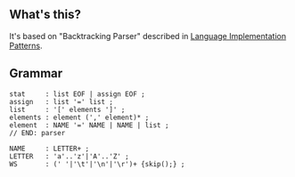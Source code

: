 ## What's this?

It's based on "Backtracking Parser" described in [Language Implementation Patterns](https://pragprog.com/book/tpdsl/language-implementation-patterns).

## Grammar

```
stat     : list EOF | assign EOF ;
assign   : list '=' list ;
list     : '[' elements ']' ;
elements : element (',' element)* ;
element  : NAME '=' NAME | NAME | list ;
// END: parser

NAME     : LETTER+ ;
LETTER   : 'a'..'z'|'A'..'Z' ;
WS       : (' '|'\t'|'\n'|'\r')+ {skip();} ;
```
